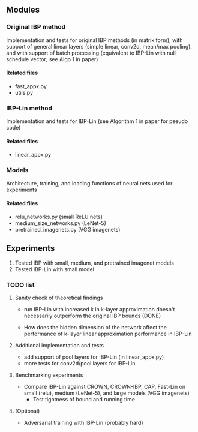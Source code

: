 ## Modules

### Original IBP method
Implementation and tests for original IBP methods (in matrix form), 
with support of general linear layers (simple linear, conv2d, mean/max pooling),
and with support of batch processing
(equivalent to IBP-Lin with null schedule vector; see Algo 1 in paper)
#### Related files
* fast_appx.py
* utils.py

### IBP-Lin method
Implementation and tests for IBP-Lin (see Algorithm 1 in paper for pseudo code)
#### Related files
* linear_appx.py


### Models
Architecture, training, and loading functions of neural nets used for experiments
#### Related files
* relu_networks.py (small ReLU nets)
* medium_size_networks.py (LeNet-5)
* pretrained_imagenets.py (VGG imagenets)


## Experiments
1. Tested IBP with small, medium, and pretrained imagenet models
2. Tested IBP-Lin with small model

### TODO list
1. Sanity check of theoretical findings 
   * run IBP-Lin with increased k in k-layer approximation doesn't necessarily outperform
    the original IBP bounds (DONE)
     
   * How does the hidden dimension of the network affect the performance of k-layer linear 
    approximation performance in IBP-Lin
     

2. Additional implementation and tests
   * add support of pool layers for IBP-Lin (in linear_appx.py)
   * more tests for conv2d/pool layers for IBP-Lin
    

3. Benchmarking experiments
   * Compare IBP-Lin against CROWN, CROWN-IBP, CAP, Fast-Lin on small (relu), 
     medium (LeNet-5), and large models (VGG imagenets)
        * Test tightness of bound and running time
     

4. (Optional)
   * Adversarial training with IBP-Lin (probably hard)